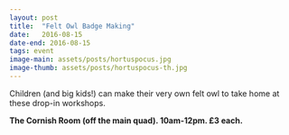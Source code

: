 ```yaml
---
layout: post
title:  "Felt Owl Badge Making"
date:   2016-08-15
date-end: 2016-08-15
tags: event
image-main: assets/posts/hortuspocus.jpg
image-thumb: assets/posts/hortuspocus-th.jpg
---
```


Children (and big kids!) can make their very own felt owl to take home at these drop-in workshops.

**The Cornish Room (off the main quad). 10am-12pm. £3 each.**
